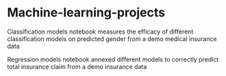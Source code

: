 # Machine-learning-projects
Classification models notebook measures the efficacy of different classification models on predicted gender from a demo medical insurance data

Regression models notebook annexed different models to correctly predict total insurance claim from a demo insurance data
